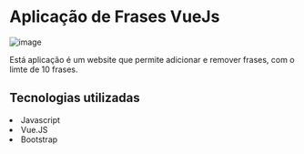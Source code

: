 # Aplicação de Frases VueJs
![image](https://user-images.githubusercontent.com/69487022/123870249-73c22080-d908-11eb-9b4c-442d9b5fcb5c.png)

Está aplicação é um website que permite adicionar e remover frases, com o limte de 10 frases.

## Tecnologias utilizadas
<li>Javascript</li>
<li>Vue.JS</li>
<li>Bootstrap</li>

